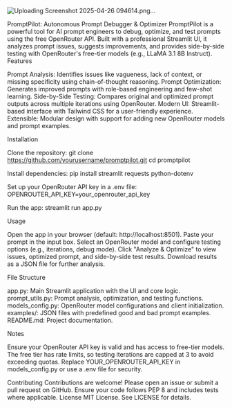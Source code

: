 ![Uploading Screenshot 2025-04-26 094614.png…]()

PromptPilot: Autonomous Prompt Debugger & Optimizer
PromptPilot is a powerful tool for AI prompt engineers to debug, optimize, and test prompts using the free OpenRouter API. Built with a professional Streamlit UI, it analyzes prompt issues, suggests improvements, and provides side-by-side testing with OpenRouter's free-tier models (e.g., LLaMA 3.1 8B Instruct).
Features

Prompt Analysis: Identifies issues like vagueness, lack of context, or missing specificity using chain-of-thought reasoning.
Prompt Optimization: Generates improved prompts with role-based engineering and few-shot learning.
Side-by-Side Testing: Compares original and optimized prompt outputs across multiple iterations using OpenRouter.
Modern UI: Streamlit-based interface with Tailwind CSS for a user-friendly experience.
Extensible: Modular design with support for adding new OpenRouter models and prompt examples.

Installation

Clone the repository:
git clone https://github.com/yourusername/promptpilot.git
cd promptpilot


Install dependencies:
pip install streamlit requests python-dotenv


Set up your OpenRouter API key in a .env file:
OPENROUTER_API_KEY=your_openrouter_api_key


Run the app:
streamlit run app.py



Usage

Open the app in your browser (default: http://localhost:8501).
Paste your prompt in the input box.
Select an OpenRouter model and configure testing options (e.g., iterations, debug mode).
Click "Analyze & Optimize" to view issues, optimized prompt, and side-by-side test results.
Download results as a JSON file for further analysis.

File Structure

app.py: Main Streamlit application with the UI and core logic.
prompt_utils.py: Prompt analysis, optimization, and testing functions.
models_config.py: OpenRouter model configurations and client initialization.
examples/: JSON files with predefined good and bad prompt examples.
README.md: Project documentation.

Notes

Ensure your OpenRouter API key is valid and has access to free-tier models.
The free tier has rate limits, so testing iterations are capped at 3 to avoid exceeding quotas.
Replace YOUR_OPENROUTER_API_KEY in models_config.py or use a .env file for security.

Contributing
Contributions are welcome! Please open an issue or submit a pull request on GitHub. Ensure your code follows PEP 8 and includes tests where applicable.
License
MIT License. See LICENSE for details.

